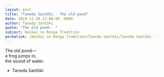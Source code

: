 ```yaml
---
layout: post
title: "Taneda Santōki - The old pond"
date: 2024-12-28 12:00:00 -0000
author: Taneda Santōki
quote: "The old pond—  "
subject: Haikai no Renga Tradition
permalink: /Haikai no Renga Tradition/Taneda Santōki/Taneda Santōki - The old pond
---
```


The old pond—  
a frog jumps in,  
the sound of water.

- Taneda Santōki
